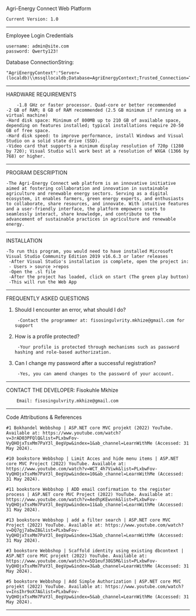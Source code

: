 Agri-Energy Connect Web Platform

    Current Version: 1.0
-----------------------------------------------------------------------------------------------------------------------------------------
Employee Login Credentials

 	username: admin@site.com
  	password: Qwerty123!
Database ConnectionString:

	"AgriEnergyContext":"Server=(localdb)\\mssqllocaldb;Database=AgriEnergyContext;Trusted_Connection=True;MultipleActiveResultSets=true"
-----------------------------------------------------------------------------------------------------------------------------------------
HARDWARE REQUIREMENTS

    	-1.8 GHz or faster processor. Quad-core or better recommended
	-2 GB of RAM; 8 GB of RAM recommended (2.5 GB minimum if running on a virtual machine)
	-Hard disk space: Minimum of 800MB up to 210 GB of available space, depending on features installed; typical installations require 20-50 GB of free space.
	-Hard disk speed: to improve performance, install Windows and Visual Studio on a solid state drive (SSD).
	-Video card that supports a minimum display resolution of 720p (1280 by 720); Visual Studio will work best at a resolution of WXGA (1366 by 768) or higher.
-----------------------------------------------------------------------------------------------------------------------------------------
PROGRAM DESCRIPTION

    -The Agri-Energy Connect web platform is an innovative initiative aimed at fostering collaboration and innovation in sustainable agriculture and renewable energy sectors. Serving as a digital ecosystem, it enables farmers, green energy experts, and enthusiasts to collaborate, share resources, and innovate. With intuitive features and a user-friendly interface, the platform empowers users to seamlessly interact, share knowledge, and contribute to the advancement of sustainable practices in agriculture and renewable energy.
---------------------------------------------------------------------------------------------------------------------------------------------------------------------------------
INSTALLATION

    -To run this program, you would need to have installed Microsoft Visual Studio Community Edition 2019 v16.6.3 or later releases
     -After Visual Studio's installation is complete, open the project in:
     - Users > source >repos
     -Open the .sl file
     -After the project has loaded, click on start (The green play button)
     -This will run the Web App

-----------------------------------------------------------------------------------------------------------------------------------------


FREQUENTLY ASKED QUESTIONS

1) Should I encounter an error, what should I do?

   		-Contact the programmer at: fisosingulvrity.mkhize@gmail.com for support

3) How is a profile protected?

   		-Your profile is protected through mechanisms such as password hashing and role-based authorization.

5) Can I change my password after a successful registration?

        -Yes, you can amend changes to the password of your account.
-----------------------------------------------------------------------------------------------------------------------------------------

CONTACT THE DEVELOPER: Fisokuhle Mkhize
        
        Email: fisosingulvrity.mkhize@gmail.com

-----------------------------------------------------------------------------------------------------------------------------------------

Code Attributions & References

	#1 Bokhandel Webbshop | ASP.NET core MVC projekt (2022) YouTube. Available at: https://www.youtube.com/watch?v=3rAD03PFQlQ&list=PLxbwFov-VyQHOjxTsxMm7PaY3l_8egVpw&index=1&ab_channel=LearnWithMe (Accessed: 31 May 2024). 
	
	#10 bookstore Webbshop | Limit Acces and hide menu items | ASP.NET core MVC Project (2022) YouTube. Available at: https://www.youtube.com/watch?v=WCT_4h7Viwk&list=PLxbwFov-VyQHOjxTsxMm7PaY3l_8egVpw&index=10&ab_channel=LearnWithMe (Accessed: 31 May 2024). 
	
	#11 bookstore Webbshop | ADD email confirmation to the register process | ASP.NET core MVC Project (2022) YouTube. Available at: https://www.youtube.com/watch?v=AedhpKEwvnk&list=PLxbwFov-VyQHOjxTsxMm7PaY3l_8egVpw&index=11&ab_channel=LearnWithMe (Accessed: 31 May 2024). 
	
	#13 bookstore Webbshop | add a filter search | ASP.NET core MVC Project (2022) YouTube. Available at: https://www.youtube.com/watch?v=DQ7gj7abwZ8&list=PLxbwFov-VyQHOjxTsxMm7PaY3l_8egVpw&index=13&ab_channel=LearnWithMe (Accessed: 31 May 2024). 
	
	#3 bookstore Webbshop | Scaffold identity using existing dbcontext | ASP.NET core MVC projekt (2022) YouTube. Available at: https://www.youtube.com/watch?v=5D1euf38G5M&list=PLxbwFov-VyQHOjxTsxMm7PaY3l_8egVpw&index=3&ab_channel=LearnWithMe (Accessed: 31 May 2024). 
	
	#5 bookstore Webbshop | Add Simple Authorization | ASP.NET core MVC projekt (2022) YouTube. Available at: https://www.youtube.com/watch?v=InsIhr9oX7A&list=PLxbwFov-VyQHOjxTsxMm7PaY3l_8egVpw&index=5&ab_channel=LearnWithMe (Accessed: 31 May 2024). 



----------------------------------------------------------------------------------------------------------------------------------------
